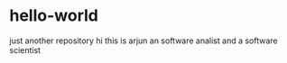 # hello-world
just another repository
hi this is arjun an software analist and a software scientist
